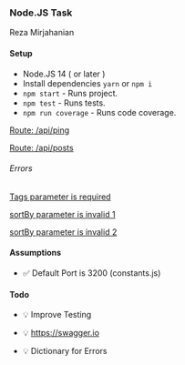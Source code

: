 
### Node.JS Task
Reza Mirjahanian



#### Setup
- Node.JS 14 ( or later )
- Install dependencies `yarn` or `npm i`
- `npm start` - Runs project.
- `npm test` - Runs tests.
- `npm run coverage` - Runs code coverage.


[Route: /api/ping](http://localhost:3200/api/ping)

[Route: /api/posts](http://localhost:3200/api/posts?tags=history,tech&sortBy=likes&direction=desc)

###### Errors
[Tags parameter is required](http://localhost:3200/api/posts?tags=&sortBy=likes&direction=desc)

[sortBy parameter is invalid 1](http://localhost:3200/api/posts?tags=tech&sortBy=price&direction=desc)

[sortBy parameter is invalid 2](http://localhost:3200/api/posts?tags=tech&sortBy=id&direction=descjjj)


#### Assumptions
- ✅ Default Port is 3200 (constants.js)

#### Todo
- 💡 Improve Testing

- 💡 https://swagger.io

- 💡 Dictionary for Errors

